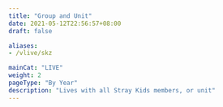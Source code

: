 ```yaml
---
title: "Group and Unit"
date: 2021-05-12T22:56:57+08:00
draft: false

aliases:
- /vlive/skz

mainCat: "LIVE"
weight: 2
pageType: "By Year"
description: "Lives with all Stray Kids members, or unit"
---
```

